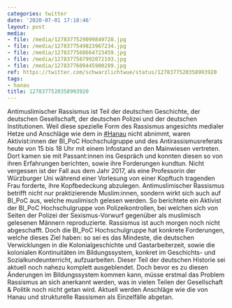 ```yaml
---
categories: twitter
date: '2020-07-01 17:18:46'
layout: post
media:
- file: /media/1278377529099849728.jpg
- file: /media/1278377549823967234.jpg
- file: /media/1278377568664723459.jpg
- file: /media/1278377587992072193.jpg
- file: /media/1278377609445900289.jpg
ref: https://twitter.com/schwarzlichtwue/status/1278377520358993920
tags:
- hanau
title: 1278377520358993920
---
```

Antimuslimischer Rassismus ist Teil der deutschen Geschichte, der deutschen Gesellschaft, der deutschen Polizei und der deutschen Institutionen.
Weil diese spezielle Form des Rassismus angesichts medialer Hetze und Anschläge wie dem in [#Hanau](/t/hanau) nicht abnimmt, waren Aktivist:innen der BI_PoC Hochschulgruppe und des Antirassismusreferats heute von 15 bis 18 Uhr mit einem Infostand an den Mainwiesen vertreten. 
Dort kamen sie mit Passant:innen ins Gespräch und konnten diesen so von ihren Erfahrungen berichten, sowie ihre Forderungen kundtun.
Nicht vergessen ist der Fall aus dem Jahr 2017, als eine Professorin der Würzburger Uni während einer Vorlesung von einer Kopftuch tragenden Frau forderte, ihre Kopfbedeckung abzulegen.
Antimuslimischer Rassismus betrifft nicht nur praktizierende Muslim:innen, sondern wirkt sich auch auf BI_PoC aus, welche muslimisch gelesen werden.
So berichtete ein Aktivist der BI_PoC Hochschulgruppe von Polizeikontrollen, bei welchen sich von Seiten der Polizei der Sexismus-Vorwurf gegenüber als muslimisch gelesenen Männern reproduzierte. 
Rassismus ist auch morgen noch nicht abgeschafft. Doch die BI_PoC Hochschulgruppe hat konkrete Forderungen, welche dieses Ziel haben: so sei es das Mindeste, die deutschen Verwicklungen in die Kolonialgeschichte und Gastarbeiterzeit, sowie die kolonialen Kontinuitäten im Bildungssystem, konkret im Geschichts- und Sozialkundeunterricht, aufzuarbeiten.
Dieser Teil der deutschen Historie sei aktuell noch nahezu komplett ausgeblendet. Doch bevor es zu diesen Änderungen im Bildungssystem kommen kann, müsse erstmal das Problem Rassismus an sich anerkannt werden, was in vielen Teilen der Gesellschaft &amp; Politik noch nicht getan wird.
Aktuell werden Anschläge wie die von Hanau und strukturelle Rassismen als Einzelfälle abgetan.